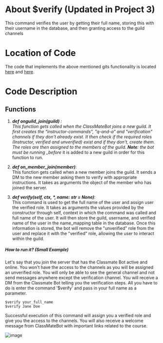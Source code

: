 # About $verify (Updated in Project 3)

This command verifies the user by getting their full name, storing this with their username in the database, and then granting access to the guild channels

# Location of Code

The code that implements the above mentioned gits functionality is located [here](https://github.com/lyonva/ClassMateBot/blob/main/bot.py) and [here](https://github.com/lyonva/ClassMateBot/blob/main/cogs/newComer.py).

# Code Description

## Functions

1. <em> <b> def on*guild_join(guild)</em> </b>: <br> This function gets called when the ClassMateBot joins a new guild. It first creates the "instructor-commands", "q-and-a" and "verification" channels if they don't already exist. It then check if the required roles (Instructor, verified and unverified) exist and if they don't, create them. The roles are then assigned to the members of the guild. <b>Note</b>: the bot must be running \_before* it is added to a new guild in order for this function to run.<br>

2. <em><b>def on_member_join(member)</em></b>: <br> This function gets called when a new member joins the guild. It sends a DM to the new member asking them to verify with appropriate instructions. It takes as arguments the object of the member who has joined the server. <br>

3. <em><b>def verify(self, ctx, \*, name: str = None)</em></b>: <br> This command is used to get the full name of the user and assign user the verified role. It takes as arguments the values provided by the constructor through self, context in which the command was called and full name of the user. It will then store the guild, username, and verified name of the user in the name_mapping table in the database. Once this information is stored, the bot will remove the "unverified" role from the user and replace it with the "verified" role, allowing the user to interact within the guild.

##### How to run it? (Small Example)

Let's say that you join the server that has the Classmate Bot active and online. You won't have the access to the channels as you will be assigned an unverified role. You will only be able to see the general channel and not send messages anywhere except the verification channel. You will receive a DM from the Classmate Bot telling you the verification steps. All you have to do is enter the command '$verify' and pass in your full name as a parameter.

```
$verify your_full_name
$verify Jane Doe
```

Successful execution of this command will assign you a verified role and give you the access to the channels. You will also receive a welcome message from ClassMateBot with important links related to the course.

![image]()
